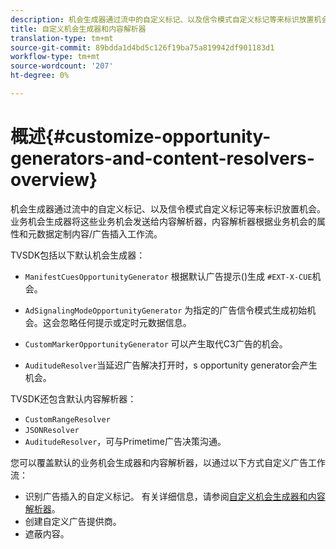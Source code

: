 ```yaml
---
description: 机会生成器通过流中的自定义标记、以及信令模式自定义标记等来标识放置机会。 业务机会生成器将这些业务机会发送给内容解析器，内容解析器根据业务机会的属性和元数据定制内容/广告插入工作流。
title: 自定义机会生成器和内容解析器
translation-type: tm+mt
source-git-commit: 89bdda1d4bd5c126f19ba75a819942df901183d1
workflow-type: tm+mt
source-wordcount: '207'
ht-degree: 0%

---
```



# 概述{#customize-opportunity-generators-and-content-resolvers-overview}

机会生成器通过流中的自定义标记、以及信令模式自定义标记等来标识放置机会。 业务机会生成器将这些业务机会发送给内容解析器，内容解析器根据业务机会的属性和元数据定制内容/广告插入工作流。

TVSDK包括以下默认机会生成器：

* `ManifestCuesOpportunityGenerator` 根据默认广告提示()生成 `#EXT-X-CUE`机会。

* `AdSignalingModeOpportunityGenerator` 为指定的广告信令模式生成初始机会。这会忽略任何提示或定时元数据信息。
* `CustomMarkerOpportunityGenerator` 可以产生取代C3广告的机会。
* `AuditudeResolver`当延迟广告解决打开时，s opportunity generator会产生机会。

TVSDK还包含默认内容解析器：

* `CustomRangeResolver`
* `JSONResolver`
* `AuditudeResolver`，可与Primetime广告决策沟通。

您可以覆盖默认的业务机会生成器和内容解析器，以通过以下方式自定义广告工作流：

* 识别广告插入的自定义标记。 有关详细信息，请参阅[自定义机会生成器和内容解析器](../../../../tvsdk-3x-android-prog/android-3x-advertising/ad-insertion/content-resolver/android-3x-content-resolver.md)。
* 创建自定义广告提供商。
* 遮蔽内容。